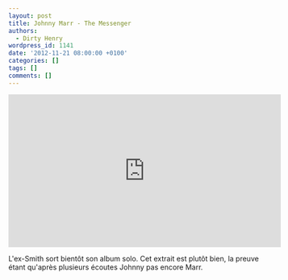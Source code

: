 ```yaml
---
layout: post
title: Johnny Marr - The Messenger
authors:
  - Dirty Henry
wordpress_id: 1141
date: '2012-11-21 08:00:00 +0100'
categories: []
tags: []
comments: []
---
```

<iframe width="540" height="304" src="http://www.youtube.com/embed/d2W8aVDxeBY" frameborder="0" allowfullscreen></iframe>

L'ex-Smith sort bientôt son album solo. Cet extrait est plutôt bien, la preuve étant qu'après plusieurs écoutes Johnny pas encore Marr.
